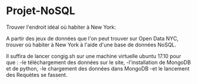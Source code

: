 # Projet-NoSQL
Trouver l'endroit idéal où habiter à New York: 

A partir des jeux de données que l'on peut trouver sur Open Data NYC, trouver où habiter à New York à l'aide d'une base de données NoSQL.

Il suffira de lancer congig.sh sur une machine virtuelle ubuntu 17.10 pour que :
 -le téléchargement des données sur le site, 
 -l'installation de MongoDB et de python, 
 -le chargement des données dans MongoDB 
 -et le lancement des Requètes
se fassent.
